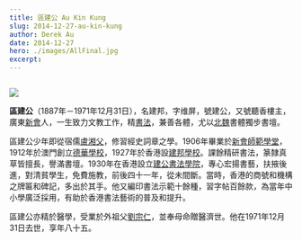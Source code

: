 ```yaml
---
title: 區建公 Au Kin Kung
slug: 2014-12-27-au-kin-kung
author: Derek Au
date: 2014-12-27
hero: ./images/AllFinal.jpg
excerpt: 
---
```


![]()

![](./images/區建公.jpg)

**區建公**（1887年－1971年12月31日），名建邦，字维屏，號建公，又號聽香樓主，廣東[新會](http://zh.wikipedia.org/wiki/%E6%96%B0%E6%9C%83)人，一生致力文教工作，精[書法](http://zh.wikipedia.org/wiki/%E6%9B%B8%E6%B3%95)，兼善各體，尤以[北魏](http://zh.wikipedia.org/wiki/%E5%8C%97%E9%AD%8F)書體獨步書壇。

區建公少年即從宿儒[盧湘父](http://zh.wikipedia.org/w/index.php?title=%E7%9B%A7%E6%B9%98%E7%88%B6&action=edit&redlink=1)，修習經史詞章之學。1906年畢業於[新會師範學堂](http://zh.wikipedia.org/w/index.php?title=%E6%96%B0%E6%9C%83%E5%B8%AB%E7%AF%84%E5%AD%B8%E5%A0%82&action=edit&redlink=1)，1912年於澳門創立[德華學校](http://zh.wikipedia.org/w/index.php?title=%E5%BE%B7%E8%8F%AF%E5%AD%B8%E6%A0%A1&action=edit&redlink=1)，1927年於香港設[建邦學校](http://zh.wikipedia.org/w/index.php?title=%E5%BB%BA%E9%82%A6%E5%AD%B8%E6%A0%A1&action=edit&redlink=1)。課餘精研書法，篆隸真草皆擅長，譽滿書壇。1930年在香港設立[建公書法學院](http://zh.wikipedia.org/w/index.php?title=%E5%BB%BA%E5%85%AC%E6%9B%B8%E6%B3%95%E5%AD%B8%E9%99%A2&action=edit&redlink=1)，專心宏揚書藝，扶掖後進，對清貧學生，免費施教，前後四十一年，從未間斷。當時，香港的商號和機構之牌匾和碑記，多出於其手。他又編印書法示範十餘種，習字帖百餘款，為當年中小學廣泛採用，有助於香港書法藝術的普及和提升。

區建公亦精於醫學，受業於外祖父[劉宗仁](http://zh.wikipedia.org/w/index.php?title=%E5%8A%89%E5%AE%97%E4%BB%81&action=edit&redlink=1)，並奉母命贈醫濟世。他在1971年12月31日去世，享年八十五。
